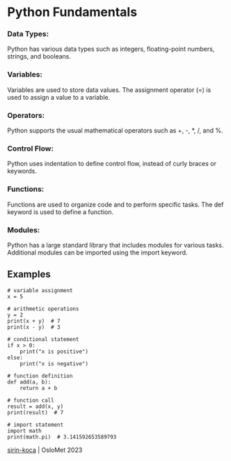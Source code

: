 # Python Fundamentals
### Data Types: 
Python has various data types such as integers, floating-point numbers, strings, and booleans.
### Variables: 
Variables are used to store data values. The assignment operator (=) is used to assign a value to a variable.
### Operators: 
Python supports the usual mathematical operators such as +, -, *, /, and %.
### Control Flow: 
Python uses indentation to define control flow, instead of curly braces or keywords.
### Functions: 
Functions are used to organize code and to perform specific tasks. The def keyword is used to define a function.
### Modules: 
Python has a large standard library that includes modules for various tasks. Additional modules can be imported using the import keyword.

## Examples

```
# variable assignment
x = 5

# arithmetic operations
y = 2
print(x + y)  # 7
print(x - y)  # 3

# conditional statement
if x > 0:
    print("x is positive")
else:
    print("x is negative")

# function definition
def add(a, b):
    return a + b

# function call
result = add(x, y)
print(result)  # 7

# import statement
import math
print(math.pi)  # 3.141592653589793

```

[sirin-koca](https://github.com/sirin-koca) | OsloMet 2023

